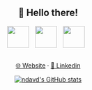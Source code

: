 <div align="center">

## 👋 Hello there!

<div>
<img align="center" width="50px" src="https://cdn.jsdelivr.net/gh/devicons/devicon/icons/typescript/typescript-original.svg" style="padding-right:10px;" />
<img align="center" width="50px" src="https://cdn.jsdelivr.net/gh/devicons/devicon/icons/solidity/solidity-original.svg" style="padding-right:10px;" />
<img align="center" width="50px" src="https://cdn.jsdelivr.net/gh/devicons/devicon/icons/go/go-original.svg" style="padding-right:10px;" />
</div>
<br/>

[🌐 Website](https://ndavd.com/li) ⸱ [🔗 Linkedin](https://ndavd.com/li)

          
[![ndavd's GitHub stats](https://github-readme-stats.vercel.app/api?username=ndavd&show_icons=true&theme=dark)](https://github.com/anuraghazra/github-readme-stats)

</div>

